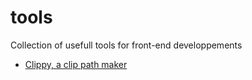 # tools
Collection of usefull tools for front-end developpements


* [Clippy, a clip path maker](http://bennettfeely.com/clippy/)
